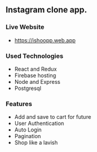 ## Instagram clone app.

### Live Website
* https://ishoopp.web.app

### Used Technologies
* React and Redux
* Firebase hosting
* Node and Express
* Postgresql

### Features
* Add and save to cart for future
* User Authentication
* Auto Login
* Pagination
* Shop like a lavish
